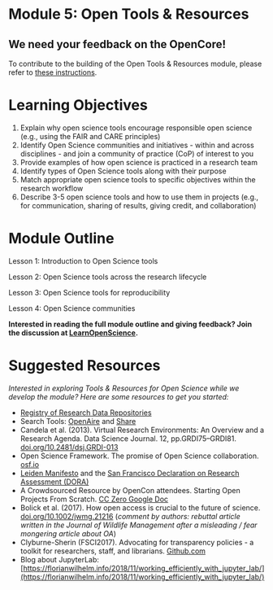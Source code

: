
# Module 5: Open Tools & Resources

## We need your feedback on the OpenCore!

To contribute to the building of the Open Tools & Resources module, please refer to [these instructions](/docs/Area2_Capacity_Sharing/OpenCore/readme.md#your-feedback-is-needed).

# Learning Objectives
1. Explain why open science tools encourage responsible open science   (e.g., using the FAIR and CARE principles)  
2. Identify Open Science communities and initiatives - within and across disciplines - and join a community of practice (CoP) of interest to you  
3. Provide examples of how open science is practiced in a research team  
4. Identify types of Open Science tools along with their purpose  
5. Match appropriate open science tools to specific objectives within the research workflow  
6. Describe 3-5 open science tools and how to use them in projects (e.g., for communication, sharing of results, giving credit, and collaboration)

# Module Outline
Lesson 1: Introduction to Open Science tools

Lesson 2: Open Science tools across the research lifecycle

Lesson 3: Open Science tools for reproducibility

Lesson 4: Open Science communities

**Interested in reading the full module outline and giving feedback? Join the discussion at [LearnOpenScience](https://github.com/learnopenscience/TOPS-Modules-Objectives-Outlines).**

# Suggested Resources
*Interested in exploring Tools & Resources for Open Science while we develop the module? Here are some resources to get you started:*
* [Registry of Research Data Repositories](https://www.re3data.org/)
* Search Tools: [OpenAire](https://explore.openaire.eu/search/find/dataproviders) and [Share](https://share.osf.io/sources)
* Candela et al. (2013). Virtual Research Environments: An Overview and a Research Agenda. Data Science Journal. 12, pp.GRDI75–GRDI81. [doi.org/10.2481/dsj.GRDI-013](http://doi.org/10.2481/dsj.GRDI-013)
* Open Science Framework. The promise of Open Science collaboration. [osf.io](https://osf.io/vmrgu/wiki/home/)
* [Leiden Manifesto](http://www.leidenmanifesto.org/) and the [San Francisco Declaration on Research Assessment (DORA)](https://sfdora.org/)
* A Crowdsourced Resource by OpenCon attendees. Starting Open Projects From Scratch. [CC Zero Google Doc](https://docs.google.com/document/d/1qSXBZa3-uBKdkFCkukt5lxRsYoREWNYf0_2OpOnh3mQ/edit?usp=sharing)
* Bolick et al. (2017). How open access is crucial to the future of science. [doi.org/10.1002/jwmg.21216](https://doi.org/10.1002/jwmg.21216) (_comment by authors: rebuttal article written in the Journal of Wildlife Management after a misleading / fear mongering article about OA_)
* Clyburne-Sherin (FSCI2017). Advocating for transparency policies - a toolkit for researchers, staff, and librarians. [Github.com](https://github.com/AllTrialsUSA/FSCI2017/blob/master/Transparency-advocacy-toolkit.md)
* Blog about JupyterLab: [https://florianwilhelm.info/2018/11/working_efficiently_with_jupyter_lab/](https://florianwilhelm.info/2018/11/working_efficiently_with_jupyter_lab/)

